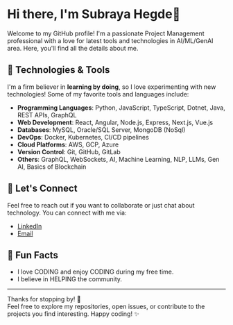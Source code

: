 # Hi there, I'm Subraya Hegde👋

Welcome to my GitHub profile! I'm a passionate Project Management professional with a love for latest tools and technologies in AI/ML/GenAI area. Here, you'll find all the details about me.

## 🔧 Technologies & Tools

I'm a firm believer in **learning by doing**, so I love experimenting with new technologies! Some of my favorite tools and languages include:

- **Programming Languages**: Python, JavaScript, TypeScript, Dotnet, Java, REST APIs, GraphQL
- **Web Development**: React, Angular, Node.js, Express, Next.js, Vue.js
- **Databases**: MySQL, Oracle/SQL Server, MongoDB (NoSql)
- **DevOps**: Docker, Kubernetes, CI/CD pipelines
- **Cloud Platforms**: AWS, GCP, Azure
- **Version Control**: Git, GitHub, GitLab
- **Others**: GraphQL, WebSockets, AI, Machine Learning, NLP, LLMs, Gen AI, Basics of Blockchain

## 🤝 Let's Connect

Feel free to reach out if you want to collaborate or just chat about technology. You can connect with me via:

- [LinkedIn](www.linkedin.com/in/subrayahegde)
- [Email](mailto:subrayahegde@gmail.com)

## 📝 Fun Facts

- I love CODING and enjoy CODING during my free time.
- I believe in HELPING the community.

---

Thanks for stopping by! 🚀  
Feel free to explore my repositories, open issues, or contribute to the projects you find interesting. Happy coding! ✨

